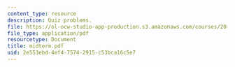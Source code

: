 ```yaml
---
content_type: resource
description: Quiz problems.
file: https://ol-ocw-studio-app-production.s3.amazonaws.com/courses/20-410j-molecular-cellular-and-tissue-biomechanics-be-410j-spring-2003/2e553ebd4ef475742915c53bca16c5e7_midterm.pdf
file_type: application/pdf
resourcetype: Document
title: midterm.pdf
uid: 2e553ebd-4ef4-7574-2915-c53bca16c5e7
---
```


